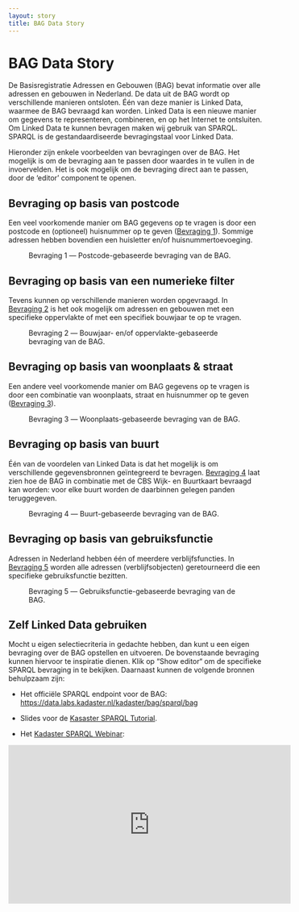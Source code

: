 ```yaml
---
layout: story
title: BAG Data Story
---
```


# BAG Data Story


De Basisregistratie Adressen en Gebouwen (BAG) bevat informatie over
alle adressen en gebouwen in Nederland.  De data uit de BAG wordt op
verschillende manieren ontsloten.  Één van deze manier is Linked Data,
waarmee de BAG bevraagd kan worden.  Linked Data is een nieuwe manier
om gegevens te representeren, combineren, en op het Internet te
ontsluiten.  Om Linked Data te kunnen bevragen maken wij gebruik van
SPARQL.  SPARQL is de gestandaardiseerde bevragingstaal voor Linked
Data.

Hieronder zijn enkele voorbeelden van bevragingen over de BAG.  Het
mogelijk is om de bevraging aan te passen door waardes in te vullen in
de invoervelden.  Het is ook mogelijk om de bevraging direct aan te
passen, door de ‘editor’ component te openen.

## Bevraging op basis van postcode

Een veel voorkomende manier om BAG gegevens op te vragen is door een
postcode en (optioneel) huisnummer op te geven ([Bevraging
1](#postcode)).  Sommige adressen hebben bovendien een huisletter
en/of huisnummertoevoeging.

<figure id="postcode">
  <query data-config-ref="https://data.labs.kadaster.nl/kadaster-dev/-/queries/bag-postcode"></query>
  <figcaption>
    Bevraging 1 ― Postcode-gebaseerde bevraging van de BAG.
  </figcaption>
</figure>

## Bevraging op basis van een numerieke filter

Tevens kunnen op verschillende manieren worden opgevraagd.  In
[Bevraging 2](#filter) is het ook mogelijk om adressen en gebouwen met
een specifieke oppervlakte of met een specifiek bouwjaar te op te
vragen.

<figure id="filter">
  <query data-config-ref="https://data.labs.kadaster.nl/kadaster-dev/-/queries/bag-range">
  </query>
  <figcaption>
    Bevraging 2 ― Bouwjaar- en/of oppervlakte-gebaseerde bevraging van de BAG.
  </figcaption>
</figure>

## Bevraging op basis van woonplaats & straat

Een andere veel voorkomende manier om BAG gegevens op te vragen is
door een combinatie van woonplaats, straat en huisnummer op te geven
([Bevraging 3](#woonplaats)).

<figure id="woonplaats">
  <query data-config-ref="https://data.labs.kadaster.nl/kadaster-dev/-/queries/bag-woonplaats">
  </query>
  <figcaption>
    Bevraging 3 ― Woonplaats-gebaseerde bevraging van de BAG.
  </figcaption>
</figure>

## Bevraging op basis van buurt

Één van de voordelen van Linked Data is dat het mogelijk is om
verschillende gegevensbronnen geïntegreerd te bevragen.  [Bevraging
4](#buurt) laat zien hoe de BAG in combinatie met de CBS Wijk- en
Buurtkaart bevraagd kan worden: voor elke buurt worden de
daarbinnen gelegen panden teruggegeven.

<figure id="buurt">
  <query data-row data-config-ref="https://data.labs.kadaster.nl/kadaster-dev/-/queries/bag-functie-cbs-buurt">
  </query>
  <figcaption>
    Bevraging 4 ― Buurt-gebaseerde bevraging van de BAG.
  </figcaption>
</figure>

## Bevraging op basis van gebruiksfunctie

Adressen in Nederland hebben één of meerdere verblijfsfuncties.  In
[Bevraging 5](#functie) worden alle adressen (verblijfsobjecten)
geretourneerd die een specifieke gebruiksfunctie bezitten.

<figure id="functie">
  <query data-config-ref="https://data.labs.kadaster.nl/kadaster-dev/-/queries/bag-functie">
  </query>
  <figcaption>
    Bevraging 5 ― Gebruiksfunctie-gebaseerde bevraging van de BAG.
  </figcaption>
</figure>

## Zelf Linked Data gebruiken

Mocht u eigen selectiecriteria in gedachte hebben, dan kunt u een
eigen bevraging over de BAG opstellen en uitvoeren.  De bovenstaande
bevraging kunnen hiervoor te inspiratie dienen.  Klik op “Show editor“
om de specifieke SPARQL bevraging in te bekijken.  Daarnaast kunnen de
volgende bronnen behulpzaam zijn:

  - Het officiële SPARQL endpoint voor de BAG: <https://data.labs.kadaster.nl/kadaster/bag/sparql/bag>

  - Slides voor de [Kasaster SPARQL Tutorial](/dissemination/Kadaster-SPARQL-Tutorial.html).

  - Het [Kadaster SPARQL Webinar](/dissemination/Kadaster-SPARQL-Webinar.html):

<iframe width="560" height="315" src="https://www.youtube.com/embed/oyH8YFVy37Y" frameborder="0" allow="accelerometer; autoplay; encrypted-media; gyroscope; picture-in-picture" allowfullscreen>
</iframe>
